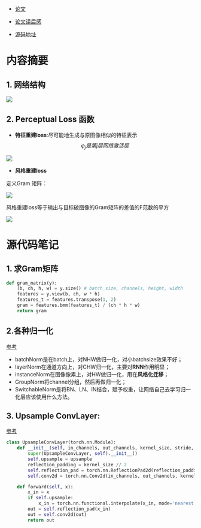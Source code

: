 - [论文](https://arxiv.org/pdf/1603.08155.pdf)

- [论文读后感](https://blog.csdn.net/kid_14_12/article/details/85871965)
- [源码地址](https://github.com/abhiskk/fast-neural-style)



# 内容摘要

## 1. 网络结构

![](https://img-blog.csdnimg.cn/20190106195709967.png?x-oss-process=image/watermark,type_ZmFuZ3poZW5naGVpdGk,shadow_10,text_aHR0cHM6Ly9ibG9nLmNzZG4ubmV0L2tpZF8xNF8xMg==,size_16,color_FFFFFF,t_70)

## 2. Perceptual Loss 函数

- **特征重建loss**:尽可能地生成与原图像相似的特征表示
$$
  \varphi_j 是第j层网络激活层
$$


![](https://img-blog.csdnimg.cn/20190114155713692.png)

- **风格重建loss**

定义Gram 矩阵：

![](https://img-blog.csdnimg.cn/2019011416444720.png)

风格重建loss等于输出与目标破图像的Gram矩阵的差值的F范数的平方

![](https://img-blog.csdnimg.cn/2019011416564820.png)

# 源代码笔记

## 1. 求Gram矩阵

```python 
def gram_matrix(y):
    (b, ch, h, w) = y.size() # batch_size, channels, height, width
    features = y.view(b, ch, w * h)
    features_t = features.transpose(1, 2)
    gram = features.bmm(features_t) / (ch * h * w)
    return gram
```

## 2.各种归一化

[参考](https://blog.csdn.net/liuxiao214/article/details/81037416)

- batchNorm是在batch上，对NHW做归一化，对小batchsize效果不好；
- layerNorm在通道方向上，对CHW归一化，主要对**RNN**作用明显；
- instanceNorm在图像像素上，对HW做归一化，用在**风格化迁移**；
- GroupNorm将channel分组，然后再做归一化；
- SwitchableNorm是将BN、LN、IN结合，赋予权重，让网络自己去学习归一化层应该使用什么方法。

## 3. Upsample ConvLayer:

[参考](https://distill.pub/2016/deconv-checkerboard/)

```python
class UpsampleConvLayer(torch.nn.Module):
    def __init__(self, in_channels, out_channels, kernel_size, stride, upsample=None):
        super(UpsampleConvLayer, self).__init__()
        self.upsample = upsample
        reflection_padding = kernel_size // 2
        self.reflection_pad = torch.nn.ReflectionPad2d(reflection_padding)
        self.conv2d = torch.nn.Conv2d(in_channels, out_channels, kernel_size, stride)

    def forward(self, x):
        x_in = x
        if self.upsample:
            x_in = torch.nn.functional.interpolate(x_in, mode='nearest', scale_factor=self.upsample)
        out = self.reflection_pad(x_in)
        out = self.conv2d(out)
        return out
```

